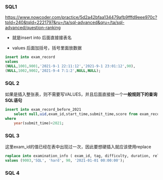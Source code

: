 ### SQL1 

https://www.nowcoder.com/practice/5d2a42bfaa134479afb9fffd9eee970c?tpId=240&tqId=2221797&ru=/ta/sql-advanced&qru=/ta/sql-advanced/question-ranking

- 就是insert into 后面直接接表名

- values 后面加括号，括号里面放数据

```SQL
insert into exam_record
values 
(NULL,1001,9001,'2021-9-1 22:11:12','2021-9-1 23:01:12',90),
(NULL,1002,9002,'2021-9-4 7:1:2',NULL,NULL);
```

### SQL 2

如果是插入整张表，则不需要写VALUES，并且后面直接接一个**一般规则下的查询SQL语句**

```SQL
insert into exam_record_before_2021
    select null,uid,exam_id,start_time,submit_time,score from exam_record
where
    year(submit_time)<2021;
```

### SQL 3

这里exam_id的值已经在表中出现过一次，因此要想硬插入就应该使用replace

```SQL
replace into examination_info ( exam_id, tag, difficulty, duration, release_time)
values (9003,'SQL', 'hard', 90, '2021-01-01 00:00:00');
```

### SQL 4